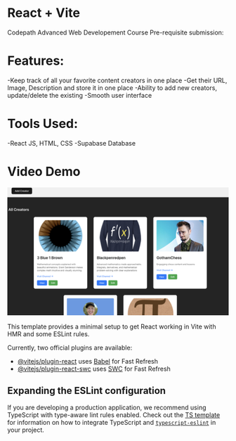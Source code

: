 # React + Vite
Codepath Advanced Web Developement Course Pre-requisite submission:

 # Features:
-Keep track of all your favorite content creators in one place
-Get their URL, Image, Description and store it in one place
-Ability to add new creators, update/delete the existing
-Smooth user interface

# Tools Used:
-React JS, HTML, CSS
-Supabase Database

# Video Demo

[![Watch demo video](src/assets/demo.png)](https://www.youtube.com/watch?v=1RvILfKkzS4)


This template provides a minimal setup to get React working in Vite with HMR and some ESLint rules.

Currently, two official plugins are available:

- [@vitejs/plugin-react](https://github.com/vitejs/vite-plugin-react/blob/main/packages/plugin-react) uses [Babel](https://babeljs.io/) for Fast Refresh
- [@vitejs/plugin-react-swc](https://github.com/vitejs/vite-plugin-react/blob/main/packages/plugin-react-swc) uses [SWC](https://swc.rs/) for Fast Refresh

## Expanding the ESLint configuration

If you are developing a production application, we recommend using TypeScript with type-aware lint rules enabled. Check out the [TS template](https://github.com/vitejs/vite/tree/main/packages/create-vite/template-react-ts) for information on how to integrate TypeScript and [`typescript-eslint`](https://typescript-eslint.io) in your project.
